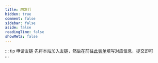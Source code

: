 ```yaml
---
title: 朋友们
hidden: true
comment: false
sidebar: false
aside: false
readingTime: false
showMeta: false
---
```


<script setup>
import { VPTeamMembers } from 'vitepress/theme'

const blog_svg = '<svg version="1.1" id="_x32_" xmlns="http://www.w3.org/2000/svg" xmlns:xlink="http://www.w3.org/1999/xlink"   width="800px" height="800px" viewBox="0 0 512 512" xml:space="preserve"><g> <path class="st0" d="M421.073,221.719c-0.578,11.719-9.469,26.188-23.797,40.094v183.25c-0.016,4.719-1.875,8.719-5.016,11.844 c-3.156,3.063-7.25,4.875-12.063,4.906H81.558c-4.781-0.031-8.891-1.844-12.047-4.906c-3.141-3.125-4.984-7.125-5-11.844V152.219 c0.016-4.703,1.859-8.719,5-11.844c3.156-3.063,7.266-4.875,12.047-4.906h158.609c12.828-16.844,27.781-34.094,44.719-49.906 c0.078-0.094,0.141-0.188,0.219-0.281H81.558c-18.75-0.016-35.984,7.531-48.25,19.594c-12.328,12.063-20.016,28.938-20,47.344 v292.844c-0.016,18.406,7.672,35.313,20,47.344C45.573,504.469,62.808,512,81.558,512h298.641c18.781,0,36.016-7.531,48.281-19.594 c12.297-12.031,20-28.938,19.984-47.344V203.469c0,0-0.125-0.156-0.328-0.313C440.37,209.813,431.323,216.156,421.073,221.719z"/> <path class="st0" d="M498.058,0c0,0-15.688,23.438-118.156,58.109C275.417,93.469,211.104,237.313,211.104,237.313 c-15.484,29.469-76.688,151.906-76.688,151.906c-16.859,31.625,14.031,50.313,32.156,17.656 c34.734-62.688,57.156-119.969,109.969-121.594c77.047-2.375,129.734-69.656,113.156-66.531c-21.813,9.5-69.906,0.719-41.578-3.656 c68-5.453,109.906-56.563,96.25-60.031c-24.109,9.281-46.594,0.469-51-2.188C513.386,138.281,498.058,0,498.058,0z"/></g></svg>'
const github_svg = '<svg xmlns="http://www.w3.org/2000/svg" width="24" height="24" viewBox="0 0 24 24" xml:space="preserve"><path class="st0" d="M12 0c-6.626 0-12 5.373-12 12 0 5.302 3.438 9.8 8.207 11.387.599.111.793-.261.793-.577v-2.234c-3.338.726-4.033-1.416-4.033-1.416-.546-1.387-1.333-1.756-1.333-1.756-1.089-.745.083-.729.083-.729 1.205.084 1.839 1.237 1.839 1.237 1.07 1.834 2.807 1.304 3.492.997.107-.775.418-1.305.762-1.604-2.665-.305-5.467-1.334-5.467-5.931 0-1.311.469-2.381 1.236-3.221-.124-.303-.535-1.524.117-3.176 0 0 1.008-.322 3.301 1.23.957-.266 1.983-.399 3.003-.404 1.02.005 2.047.138 3.006.404 2.291-1.552 3.297-1.23 3.297-1.23.653 1.653.242 2.874.118 3.176.77.84 1.235 1.911 1.235 3.221 0 4.609-2.807 5.624-5.479 5.921.43.372.823 1.102.823 2.222v3.293c0 .319.192.694.801.576 4.765-1.589 8.199-6.086 8.199-11.386 0-6.627-5.373-12-12-12z"/></svg>'

const members = [
  {
    avatar: 'https://blog-img.shinya.click/2024/5e107c1356d8cd90f1b98d170368c2df.jpg',
    name: 'Oliver Chen',
    title: '互联网新星',
    links: [
      { icon: { svg: github_svg}, link: 'https://github.com/oliverchen12' },
      { icon: { svg: blog_svg }, link: 'https://oliverchen12.github.io' }
    ]
  },
  {
    avatar: 'https://blog-img.shinya.click/2024/a63e3e016fdaf653fde08969916830eb.JPG',
    name: 'Sun Yushuo',
    title: '风雨湿征衣',
    links: [
      { icon: { svg: github_svg}, link: 'https://github.com/yyd-piren' },
      { icon: { svg: blog_svg }, link: 'https://yyd-piren.github.io/' }
    ]
  },
  {
    avatar: 'https://blog-img.shinya.click/2024/9387729ab1b3f7f1c9a7c644d306c851.PNG',
    name: '子行',
    title: '往日痕迹',
    links: [
      { icon: { svg: github_svg}, link: 'https://github.com/fallintodust' },
      { icon: { svg: blog_svg }, link: 'https://www.cnblogs.com/fallingdust ' }
    ]
  }
]
</script>

<style>
.st0 {
  fill: var(--vp-c-text-1)
}
</style>

::: tip 申请友链
先将本站加入友链，然后在前往[此表单](https://github.com/senshinya/blog/issues/new?assignees=senshinya&labels=&projects=&template=apply-friend-link.yml&title=%E7%94%B3%E8%AF%B7%E5%8F%8B%E9%93%BE%3A+)填写对应信息，提交即可
:::

<VPTeamMembers size="small" :members="members" />